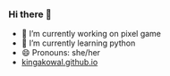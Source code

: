 ### Hi there 👋

- 🔭 I’m currently working on pixel game
- 🌱 I’m currently learning python
- 😄 Pronouns: she/her
- [kingakowal.github.io](https://kingakowal.github.io/)

